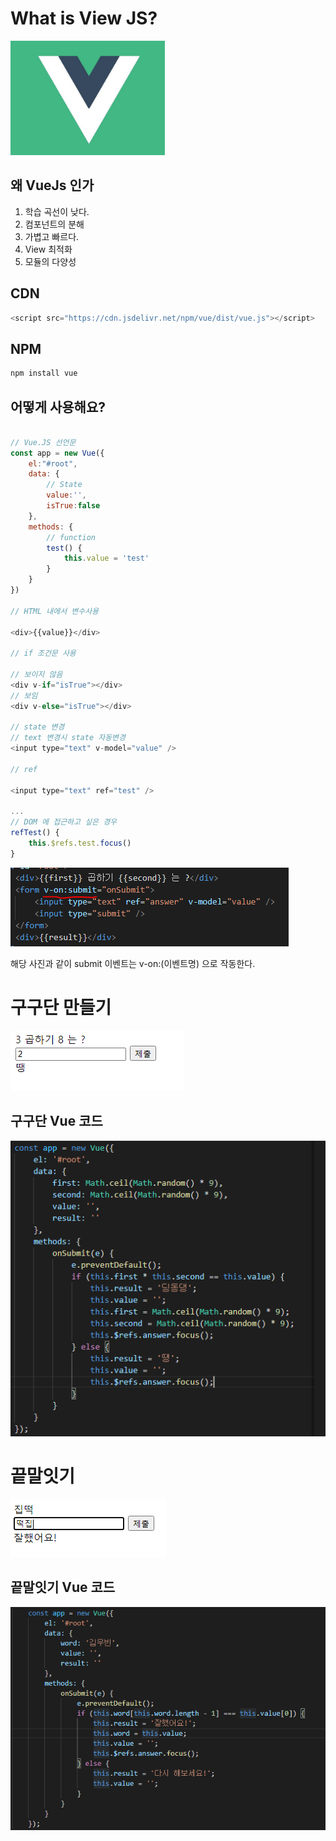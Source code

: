 # What is View JS?

<img src="./gitImages/View_Logo.PNG" />

## 왜 VueJs 인가

1. 학습 곡선이 낮다.
2. 컴포넌트의 분해
3. 가볍고 빠르다.
4. View 최적화
5. 모듈의 다양성

## CDN

```javascript
<script src="https://cdn.jsdelivr.net/npm/vue/dist/vue.js"></script>
```

## NPM

```javascript
npm install vue
```

## 어떻게 사용해요?

```javascript

// Vue.JS 선언문
const app = new Vue({
    el:"#root",
    data: {
        // State
        value:'',
        isTrue:false
    },
    methods: {
        // function
        test() {
            this.value = 'test'
        }
    }
})

// HTML 내에서 변수사용

<div>{{value}}</div>

// if 조건문 사용

// 보이지 않음
<div v-if="isTrue"></div>
// 보임
<div v-else="isTrue"></div>

// state 변경
// text 변경시 state 자동변경
<input type="text" v-model="value" />

// ref

<input type="text" ref="test" />

...
// DOM 에 접근하고 싶은 경우
refTest() {
    this.$refs.test.focus()
}
```

<img src="./gitImages/v_on_submit.PNG" />

해당 사진과 같이 submit 이벤트는 v-on:(이벤트명) 으로 작동한다.

# 구구단 만들기

<img src="./gitImages/gugudan_main.PNG">

## 구구단 Vue 코드

<img src="./gitImages/gugudan_main_code.PNG">

# 끝말잇기

<img src="./gitImages/WordRelay_Main.PNG">

## 끝말잇기 Vue 코드

<img src="./gitImages/WordRelay_Main_Code.PNG">

